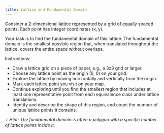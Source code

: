 ```yaml
---
title: Lattice and Fundamental Domain
---
```


Consider a 2-dimensional lattice represented by a grid of equally spaced points. Each point has integer coordinates (x, y).

Your task is to find the fundamental domain of this lattice. The fundamental domain is the smallest possible region that, when translated throughout the lattice, covers the entire space without overlaps.

Instructions:

- Draw a lattice grid on a piece of paper, e.g., a 3x3 grid or larger.
- Choose any lattice point as the origin (0, 0) on your grid.
- Explore the lattice by moving horizontally and vertically from the origin.
- Mark each lattice point you visit on your map.
- Continue exploring until you find the smallest region that includes at least one representative point  from each equivalence class under lattice translations.
- Identify and describe the shape of this region, and count the number of unique lattice points it contains.

💡 *Hint: The fundamental domain is often a polygon with a specific number of lattice points inside it.*
